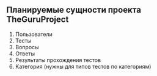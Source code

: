 ## Планируемые сущности проекта TheGuruProject

1. Пользователи
2. Тесты 
3. Вопросы 
4. Ответы 
5. Результаты прохождения тестов
6. Категория (нужны для типов тестов по категориям)